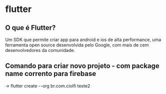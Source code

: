 # flutter

## O que é Flutter?
Um SDK que permite criar app para android e ios de alta performance, uma ferramenta open source
desenvolvida pelo Google, com mais de cem desenvolvedores da comunidade.

## Comando para criar novo projeto - com package name corrento para firebase
-> flutter create --org br.com.ciolfi teste2